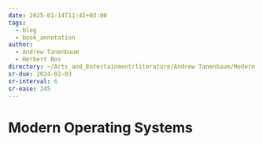 ```yaml
---
date: 2025-01-14T11:41+03:00
tags:
  - blog
  - book_annotation
author:
  - Andrew Tanenbaum
  - Herbert Bos
directory: ~/Arts_and_Entertainment/literature/Andrew Tanenbaum/Modern Operating Systems (1856)/
sr-due: 2024-02-03
sr-interval: 6
sr-ease: 245
---
```


# Modern Operating Systems
